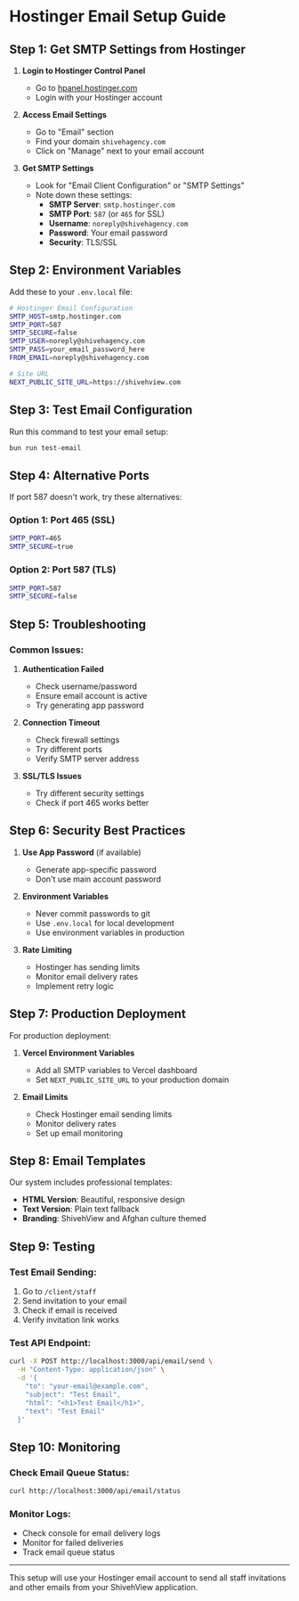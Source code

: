 # Hostinger Email Setup Guide

## Step 1: Get SMTP Settings from Hostinger

1. **Login to Hostinger Control Panel**

   - Go to [hpanel.hostinger.com](https://hpanel.hostinger.com)
   - Login with your Hostinger account

2. **Access Email Settings**

   - Go to "Email" section
   - Find your domain `shivehagency.com`
   - Click on "Manage" next to your email account

3. **Get SMTP Settings**
   - Look for "Email Client Configuration" or "SMTP Settings"
   - Note down these settings:
     - **SMTP Server**: `smtp.hostinger.com`
     - **SMTP Port**: `587` (or `465` for SSL)
     - **Username**: `noreply@shivehagency.com`
     - **Password**: Your email password
     - **Security**: TLS/SSL

## Step 2: Environment Variables

Add these to your `.env.local` file:

```bash
# Hostinger Email Configuration
SMTP_HOST=smtp.hostinger.com
SMTP_PORT=587
SMTP_SECURE=false
SMTP_USER=noreply@shivehagency.com
SMTP_PASS=your_email_password_here
FROM_EMAIL=noreply@shivehagency.com

# Site URL
NEXT_PUBLIC_SITE_URL=https://shivehview.com
```

## Step 3: Test Email Configuration

Run this command to test your email setup:

```bash
bun run test-email
```

## Step 4: Alternative Ports

If port 587 doesn't work, try these alternatives:

### Option 1: Port 465 (SSL)

```bash
SMTP_PORT=465
SMTP_SECURE=true
```

### Option 2: Port 587 (TLS)

```bash
SMTP_PORT=587
SMTP_SECURE=false
```

## Step 5: Troubleshooting

### Common Issues:

1. **Authentication Failed**

   - Check username/password
   - Ensure email account is active
   - Try generating app password

2. **Connection Timeout**

   - Check firewall settings
   - Try different ports
   - Verify SMTP server address

3. **SSL/TLS Issues**
   - Try different security settings
   - Check if port 465 works better

## Step 6: Security Best Practices

1. **Use App Password** (if available)

   - Generate app-specific password
   - Don't use main account password

2. **Environment Variables**

   - Never commit passwords to git
   - Use `.env.local` for local development
   - Use environment variables in production

3. **Rate Limiting**
   - Hostinger has sending limits
   - Monitor email delivery rates
   - Implement retry logic

## Step 7: Production Deployment

For production deployment:

1. **Vercel Environment Variables**

   - Add all SMTP variables to Vercel dashboard
   - Set `NEXT_PUBLIC_SITE_URL` to your production domain

2. **Email Limits**
   - Check Hostinger email sending limits
   - Monitor delivery rates
   - Set up email monitoring

## Step 8: Email Templates

Our system includes professional templates:

- **HTML Version**: Beautiful, responsive design
- **Text Version**: Plain text fallback
- **Branding**: ShivehView and Afghan culture themed

## Step 9: Testing

### Test Email Sending:

1. Go to `/client/staff`
2. Send invitation to your email
3. Check if email is received
4. Verify invitation link works

### Test API Endpoint:

```bash
curl -X POST http://localhost:3000/api/email/send \
  -H "Content-Type: application/json" \
  -d '{
    "to": "your-email@example.com",
    "subject": "Test Email",
    "html": "<h1>Test Email</h1>",
    "text": "Test Email"
  }'
```

## Step 10: Monitoring

### Check Email Queue Status:

```bash
curl http://localhost:3000/api/email/status
```

### Monitor Logs:

- Check console for email delivery logs
- Monitor for failed deliveries
- Track email queue status

---

This setup will use your Hostinger email account to send all staff invitations and other emails from your ShivehView application.
